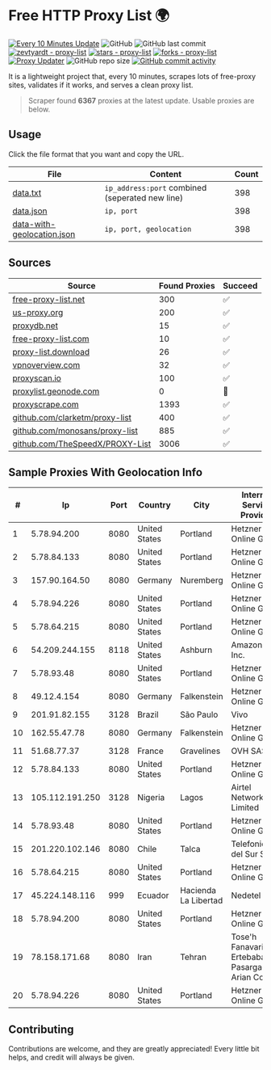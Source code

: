 
# Free HTTP Proxy List 🌍

[![Every 10 Minutes Update](https://github.com/mertguvencli/http-proxy-list/actions/workflows/main.yml/badge.svg?branch=main)](https://github.com/mertguvencli/http-proxy-list/actions/workflows/main.yml)
![GitHub](https://img.shields.io/github/license/mertguvencli/http-proxy-list)
![GitHub last commit](https://img.shields.io/github/last-commit/mertguvencli/http-proxy-list)
[![zevtyardt - proxy-list](https://img.shields.io/static/v1?label=zevtyardt&message=proxy-list&color=blue&logo=github)](https://github.com/zevtyardt/proxy-list "Go to GitHub repo")
[![stars - proxy-list](https://img.shields.io/github/stars/zevtyardt/proxy-list?style=social)](https://github.com/zevtyardt/proxy-list)
[![forks - proxy-list](https://img.shields.io/github/forks/zevtyardt/proxy-list?style=social)](https://github.com/zevtyardt/proxy-list)
[![Proxy Updater](https://github.com/zevtyardt/proxy-list/workflows/Proxy%20Updater/badge.svg)](https://github.com/zevtyardt/proxy-list/actions?query=workflow:"Proxy+Updater")
![GitHub repo size](https://img.shields.io/github/repo-size/zevtyardt/proxy-list)
[![GitHub commit activity](https://img.shields.io/github/commit-activity/m/zevtyardt/proxy-list?logo=commits)](https://github.com/zevtyardt/proxy-list/commits/main)

It is a lightweight project that, every 10 minutes, scrapes lots of free-proxy sites, validates if it works, and serves a clean proxy list.

> Scraper found **6367** proxies at the latest update. Usable proxies are below.

## Usage

Click the file format that you want and copy the URL.

|File|Content|Count|
|----|-------|-----|
|[data.txt](https://raw.githubusercontent.com/mertguvencli/http-proxy-list/main/proxy-list/data.txt)|`ip_address:port` combined (seperated new line)|398|
|[data.json](https://raw.githubusercontent.com/mertguvencli/http-proxy-list/main/proxy-list/data.json)|`ip, port`|398|
|[data-with-geolocation.json](https://raw.githubusercontent.com/mertguvencli/http-proxy-list/main/proxy-list/data-with-geolocation.json)|`ip, port, geolocation`|398|

## Sources

|Source|Found Proxies|Succeed|
|------|-------------|-------|
|[free-proxy-list.net](https://free-proxy-list.net)|300|✅|
|[us-proxy.org](https://www.us-proxy.org)|200|✅|
|[proxydb.net](http://proxydb.net)|15|✅|
|[free-proxy-list.com](https://free-proxy-list.com/?page=&port=&type%5B%5D=http&type%5B%5D=https&up_time=0&search=Search)|10|✅|
|[proxy-list.download](https://www.proxy-list.download/HTTP)|26|✅|
|[vpnoverview.com](https://vpnoverview.com/privacy/anonymous-browsing/free-proxy-servers)|32|✅|
|[proxyscan.io](https://www.proxyscan.io)|100|✅|
|[proxylist.geonode.com](https://proxylist.geonode.com/api/proxy-list?limit=300&page=1&sort_by=lastChecked&sort_type=desc&protocols=http,https)|0|🚫|
|[proxyscrape.com](https://api.proxyscrape.com/v2/?request=displayproxies&protocol=http&timeout=10000&country=all&ssl=all&anonymity=all)|1393|✅|
|[github.com/clarketm/proxy-list](https://raw.githubusercontent.com/clarketm/proxy-list/master/proxy-list-raw.txt)|400|✅|
|[github.com/monosans/proxy-list](https://raw.githubusercontent.com/monosans/proxy-list/main/proxies/http.txt)|885|✅|
|[github.com/TheSpeedX/PROXY-List](https://raw.githubusercontent.com/TheSpeedX/PROXY-List/master/http.txt)|3006|✅|


## Sample Proxies With Geolocation Info

|#|Ip|Port|Country|City|Internet Service Provider|
|-|--|----|-------|----|-------------------------|
|1|5.78.94.200|8080|United States|Portland|Hetzner Online GmbH|
|2|5.78.84.133|8080|United States|Portland|Hetzner Online GmbH|
|3|157.90.164.50|8080|Germany|Nuremberg|Hetzner Online GmbH|
|4|5.78.94.226|8080|United States|Portland|Hetzner Online GmbH|
|5|5.78.64.215|8080|United States|Portland|Hetzner Online GmbH|
|6|54.209.244.155|8118|United States|Ashburn|Amazon.com, Inc.|
|7|5.78.93.48|8080|United States|Portland|Hetzner Online GmbH|
|8|49.12.4.154|8080|Germany|Falkenstein|Hetzner Online GmbH|
|9|201.91.82.155|3128|Brazil|São Paulo|Vivo|
|10|162.55.47.78|8080|Germany|Falkenstein|Hetzner Online GmbH|
|11|51.68.77.37|3128|France|Gravelines|OVH SAS|
|12|5.78.84.133|8080|United States|Portland|Hetzner Online GmbH|
|13|105.112.191.250|3128|Nigeria|Lagos|Airtel Networks Limited|
|14|5.78.93.48|8080|United States|Portland|Hetzner Online GmbH|
|15|201.220.102.146|8080|Chile|Talca|Telefonica del Sur S.A.|
|16|5.78.64.215|8080|United States|Portland|Hetzner Online GmbH|
|17|45.224.148.116|999|Ecuador|Hacienda La Libertad|Nedetel S.A.|
|18|5.78.94.200|8080|United States|Portland|Hetzner Online GmbH|
|19|78.158.171.68|8080|Iran|Tehran|Tose'h Fanavari Ertebabat Pasargad Arian Co. PJS|
|20|5.78.94.226|8080|United States|Portland|Hetzner Online GmbH|



## Contributing

Contributions are welcome, and they are greatly appreciated! Every
little bit helps, and credit will always be given.

